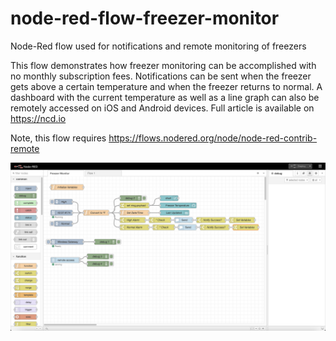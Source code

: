 # node-red-flow-freezer-monitor
Node-Red flow used for notifications and remote monitoring of freezers

This flow demonstrates how freezer monitoring can be accomplished with no monthly subscription fees.  Notifications can be sent when the freezer gets above a certain temperature and when the freezer returns to normal.  A dashboard with the current temperature as well as a line graph can also be remotely accessed on iOS and Android devices.  Full article is available on https://ncd.io

Note, this flow requires https://flows.nodered.org/node/node-red-contrib-remote

![The Flow is very Simple](https://github.com/ncd-io/node-red-flow-freezer-monitor/blob/63e305a223527a664641315240b6ce0d7b3f3cd6/Screenshot.png)
